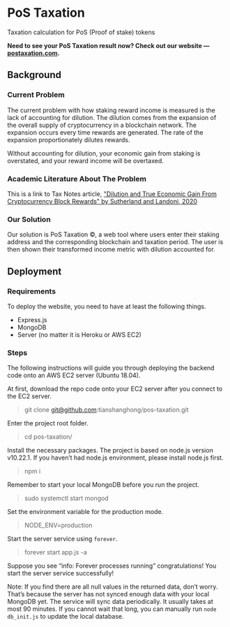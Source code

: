 # PoS Taxation
Taxation calculation for PoS (Proof of stake) tokens

**Need to see your PoS Taxation result now? Check out our website — [postaxation.com](https://postaxation.com).**

## Background

### Current Problem
The current problem with how staking reward income is measured is the lack of accounting for dilution. The dilution comes from the expansion of the overall supply of cryptocurrency in a blockchain network. The expansion occurs every time rewards are generated. The rate of the expansion proportionately dilutes rewards.

Without accounting for dilution, your economic gain from staking is overstated, and your reward income will be overtaxed.

### Academic Literature About The Problem

This is a link to Tax Notes article, ["Dilution and True Economic Gain From Cryptocurrency Block Rewards" by Sutherland and Landoni, 2020](https://www.taxnotes.com/special-reports/cryptocurrency/dilution-and-true-economic-gain-cryptocurrency-block-rewards/2020/08/14/2ctmc)

### Our Solution
Our solution is PoS Taxation ©, a web tool where users enter their staking address and the corresponding blockchain and taxation period. The user is then shown their transformed income metric with dilution accounted for.

## Deployment

### Requirements
To deploy the website, you need to have at least the following things.
- Express.js
- MongoDB
- Server (no matter it is Heroku or AWS EC2)

### Steps
The following instructions will guide you through deploying the backend code onto an AWS EC2 server (Ubuntu 18.04).

At first, download the repo code onto your EC2 server after you connect to the EC2 server.
> git clone git@github.com:tianshanghong/pos-taxation.git

Enter the project root folder.

> cd pos-taxation/

Install the necessary packages. The project is based on node.js version v10.22.1. If you haven’t had node.js environment, please install node.js first.

> npm i

Remember to start your local MongoDB before you run the project.

> sudo systemctl start mongod

Set the environment variable for the production mode.

> NODE_ENV=production

Start the server service using `forever`.

> forever start app.js -a

Suppose you see “info: Forever processes running” congratulations! You start the server service successfully!

Note: If you find there are all null values in the returned data, don’t worry. That’s because the server has not synced enough data with your local MongoDB yet. The service will sync data periodically. It usually takes at most 90 minutes. If you cannot wait that long, you can manually run `node db_init.js` to update the local database.